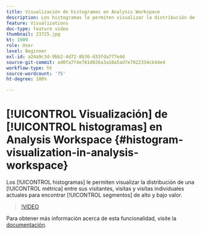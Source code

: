 ```yaml
---
title: Visualización de histogramas en Analysis Workspace
description: Los histogramas le permiten visualizar la distribución de una métrica entre sus visitantes, visitas y visitas actuales, para encontrar segmentos de alto y bajo valor.
feature: Visualizations
doc-type: feature video
thumbnail: 23725.jpg
kt: 1909
role: User
level: Beginner
exl-id: a24a9c3d-9bb2-4d72-8b36-d33fda777e4d
source-git-commit: ad0fa7f4e781d826a3a10a5ad7e7022334cb44e4
workflow-type: ht
source-wordcount: '75'
ht-degree: 100%

---
```


# [!UICONTROL Visualización] de [!UICONTROL histogramas] en Analysis Workspace {#histogram-visualization-in-analysis-workspace}

Los [!UICONTROL histogramas] le permiten visualizar la distribución de una [!UICONTROL métrica] entre sus visitantes, visitas y visitas individuales actuales para encontrar [!UICONTROL segmentos] de alto y bajo valor.

>[!VIDEO](https://video.tv.adobe.com/v/23725/?quality=12)

Para obtener más información acerca de esta funcionalidad, visite la [documentación](https://experienceleague.adobe.com/docs/analytics/analyze/analysis-workspace/visualizations/histogram.html?lang=es).
